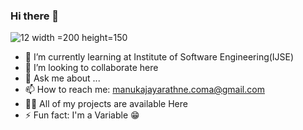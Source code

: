 ### Hi there 👋



![12](https://user-images.githubusercontent.com/88023478/177031028-567e0ae2-ca7d-4229-bb8b-c57e0966c8cf.jpg) width =200 height=150



- 🌱 I’m currently learning at Institute of Software Engineering(IJSE)
- 👯 I’m looking to collaborate here
- 💬 Ask me about ...
- 📫 How to reach me: manukajayarathne.coma@gmail.com
- 👨‍💻 All of my projects are available Here
- ⚡ Fun fact: I'm a Variable 😁

